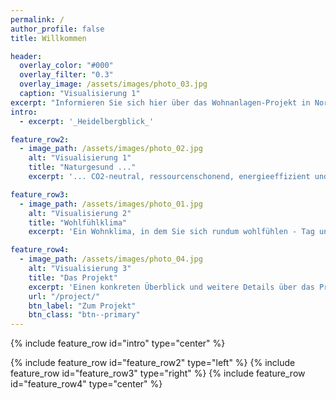 ```yaml
---
permalink: /
author_profile: false
title: Willkommen

header:
  overlay_color: "#000"
  overlay_filter: "0.3"
  overlay_image: /assets/images/photo_03.jpg
  caption: "Visualisierung 1"
excerpt: "Informieren Sie sich hier über das Wohnanlagen-Projekt in Nordhausen Nord, mit dem unverfänglichen Blick Richtung Rüdigsdorfer Schweiz."
intro: 
  - excerpt: '_Heidelbergblick_'

feature_row2:
  - image_path: /assets/images/photo_02.jpg
    alt: "Visualisierung 1"
    title: "Naturgesund ..."
    excerpt: '... CO2-neutral, ressourcenschonend, energieeffizient und wertbeständig? Wenn Sie bauen, wollen Sie alles richtig machen. Von Anfang an - und nachhaltig gedacht. Das Ergebnis wird Sie überzeugen.'

feature_row3:
  - image_path: /assets/images/photo_01.jpg
    alt: "Visualisierung 2"
    title: "Wohlfühlklima"
    excerpt: 'Ein Wohnklima, in dem Sie sich rundum wohlfühlen - Tag und Nacht. Zu jeder Jahreszeit. Raumluftqualität, die gesetzliche Anforderungen weit übertrifft - und Sie gesünder leben lässt. Dämmeigenschaften, die Ihr neues Zuhause zum `Effizienzhaus 40 NH` machen.'

feature_row4:
  - image_path: /assets/images/photo_04.jpg
    alt: "Visualisierung 3"
    title: "Das Projekt"
    excerpt: 'Einen konkreten Überblick und weitere Details über das Projekt, können sie hier gewinnen:'
    url: "/project/"
    btn_label: "Zum Projekt"
    btn_class: "btn--primary"
---
```


{% include feature_row id="intro" type="center" %}

{% include feature_row id="feature_row2" type="left" %}
{% include feature_row id="feature_row3" type="right" %}
{% include feature_row id="feature_row4" type="center" %}
